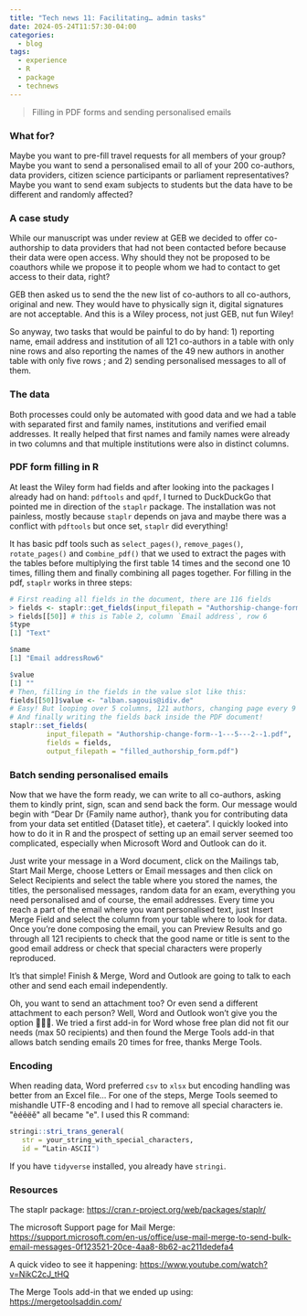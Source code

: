 ```yaml
---
title: "Tech news 11: Facilitating… admin tasks"
date: 2024-05-24T11:57:30-04:00
categories:
  - blog
tags:
  - experience
  - R
  - package
  - technews
---
```


> Filling in PDF forms and sending personalised emails

### What for?

Maybe you want to pre-fill travel requests for all members of your group? Maybe you want to send a personalised email to all of your 200 co-authors, data providers, citizen science participants or parliament representatives? Maybe you want to send exam subjects to students but the data have to be different and randomly affected?

### A case study

While our manuscript was under review at GEB we decided to offer co-authorship to data providers that had not been contacted before because their data were open access. Why should they not be proposed to be coauthors while we propose it to people whom we had to contact to get access to their data, right?

GEB then asked us to send the the new list of co-authors to all co-authors, original and new. They would have to physically sign it, digital signatures are not acceptable. And this is a Wiley process, not just GEB, nut fun Wiley!

So anyway, two tasks that would be painful to do by hand: 1) reporting name, email address and institution of all 121 co-authors in a table with only nine rows and also reporting the names of the 49 new authors in another table with only five rows ; and 2) sending personalised messages to all of them.

### The data

Both processes could only be automated with good data and we had a table with separated first and family names, institutions and verified email addresses. It really helped that first names and family names were already in two columns and that multiple institutions were also in distinct columns.

### PDF form filling in R

At least the Wiley form had fields and after looking into the packages I already had on hand: `pdftools` and `qpdf`, I turned to DuckDuckGo that pointed me in direction of the `staplr` package. The installation was not painless, mostly because `staplr` depends on java and maybe there was a conflict with `pdftools` but once set, `staplr` did everything!

It has basic pdf tools such as `select_pages()`, `remove_pages()`, `rotate_pages()` and c`ombine_pdf()` that we used to extract the pages with the tables before multiplying the first table 14 times and the second one 10 times, filling them and finally combining all pages together.
For filling in the pdf, `staplr` works in three steps:

``` r
# First reading all fields in the document, there are 116 fields
> fields <- staplr::get_fields(input_filepath = "Authorship-change-form--1---5---2--1.pdf")
> fields[[50]] # this is Table 2, column `Email address`, row 6
$type
[1] "Text"

$name
[1] "Email addressRow6"

$value
[1] ""
# Then, filling in the fields in the value slot like this:
fields[[50]]$value <- "alban.sagouis@idiv.de"
# Easy! But looping over 5 columns, 121 authors, changing page every 9 authors took some more tweaking…
# And finally writing the fields back inside the PDF document!
staplr::set_fields(
         input_filepath = "Authorship-change-form--1---5---2--1.pdf",
         fields = fields,
         output_filepath = "filled_authorship_form.pdf")
```

### Batch sending personalised emails

Now that we have the form ready, we can write to all co-authors, asking them to kindly print, sign, scan and send back the form.
Our message would begin with “Dear Dr {Family name author}, thank you for contributing data from your data set entitled {Dataset title}, et caetera”. I quickly looked into how to do it in R and the prospect of setting up an email server seemed too complicated, especially when Microsoft Word and Outlook can do it.

Just write your message in a Word document, click on the Mailings tab, Start Mail Merge, choose Letters or Email messages and then click on Select Recipients and select the table where you stored the names, the titles, the personalised messages, random data for an exam, everything you need personalised and of course, the email addresses. Every time you reach a part of the email where you want personalised text, just Insert Merge Field and select the column from your table where to look for data. Once you’re done composing the email, you can Preview Results and go through all 121 recipients to check that the good name or title is sent to the good email address or check that special characters were properly reproduced.

It’s that simple! Finish & Merge, Word and Outlook are going to talk to each other and send each email independently.

Oh, you want to send an attachment too? Or even send a different attachment to each person? Well, Word and Outlook won’t give you the option 🤷🏻‍♂️. We tried a first add-in for Word whose free plan did not fit our needs (max 50 recipients) and then found the Merge Tools add-in that allows batch sending emails 20 times for free, thanks Merge Tools.

### Encoding

When reading data, Word preferred `csv` to `xlsx` but encoding handling was better from an Excel file…
For one of the steps, Merge Tools seemed to mishandle UTF-8 encoding and I had to remove all special characters ie. "èéêëě" all became "e". I used this R command:

``` r
stringi::stri_trans_general(
   str = your_string_with_special_characters, 
   id = “Latin-ASCII")
```

If you have `tidyverse` installed, you already have `stringi`.

### Resources

The staplr package: <https://cran.r-project.org/web/packages/staplr/>

The microsoft Support page for Mail Merge: <https://support.microsoft.com/en-us/office/use-mail-merge-to-send-bulk-email-messages-0f123521-20ce-4aa8-8b62-ac211dedefa4>

A quick video to see it happening: <https://www.youtube.com/watch?v=NikC2cJ_tHQ>

The Merge Tools add-in that we ended up using: <https://mergetoolsaddin.com/>
